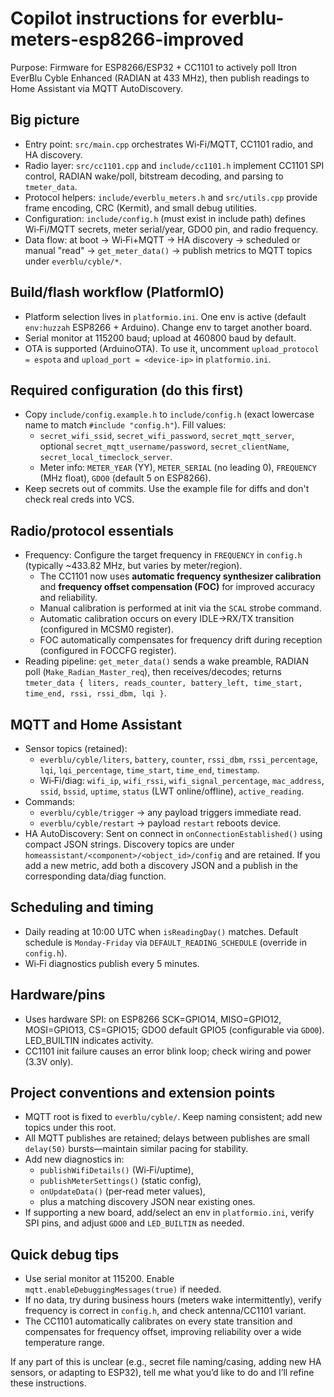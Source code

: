 # Copilot instructions for everblu-meters-esp8266-improved

Purpose: Firmware for ESP8266/ESP32 + CC1101 to actively poll Itron EverBlu Cyble Enhanced (RADIAN at 433 MHz), then publish readings to Home Assistant via MQTT AutoDiscovery.

## Big picture
- Entry point: `src/main.cpp` orchestrates Wi‑Fi/MQTT, CC1101 radio, and HA discovery.
- Radio layer: `src/cc1101.cpp` and `include/cc1101.h` implement CC1101 SPI control, RADIAN wake/poll, bitstream decoding, and parsing to `tmeter_data`.
- Protocol helpers: `include/everblu_meters.h` and `src/utils.cpp` provide frame encoding, CRC (Kermit), and small debug utilities.
- Configuration: `include/config.h` (must exist in include path) defines Wi‑Fi/MQTT secrets, meter serial/year, GDO0 pin, and radio frequency.
- Data flow: at boot → Wi‑Fi+MQTT → HA discovery → scheduled or manual "read" → `get_meter_data()` → publish metrics to MQTT topics under `everblu/cyble/*`.

## Build/flash workflow (PlatformIO)
- Platform selection lives in `platformio.ini`. One env is active (default `env:huzzah` ESP8266 + Arduino). Change env to target another board.
- Serial monitor at 115200 baud; upload at 460800 baud by default.
- OTA is supported (ArduinoOTA). To use it, uncomment `upload_protocol = espota` and `upload_port = <device-ip>` in `platformio.ini`.

## Required configuration (do this first)
- Copy `include/config.example.h` to `include/config.h` (exact lowercase name to match `#include "config.h"`). Fill values:
  - `secret_wifi_ssid`, `secret_wifi_password`, `secret_mqtt_server`, optional `secret_mqtt_username/password`, `secret_clientName`, `secret_local_timeclock_server`.
  - Meter info: `METER_YEAR` (YY), `METER_SERIAL` (no leading 0), `FREQUENCY` (MHz float), `GDO0` (default 5 on ESP8266).
- Keep secrets out of commits. Use the example file for diffs and don't check real creds into VCS.

## Radio/protocol essentials
- Frequency: Configure the target frequency in `FREQUENCY` in `config.h` (typically ~433.82 MHz, but varies by meter/region).
  - The CC1101 now uses **automatic frequency synthesizer calibration** and **frequency offset compensation (FOC)** for improved accuracy and reliability.
  - Manual calibration is performed at init via the `SCAL` strobe command.
  - Automatic calibration occurs on every IDLE→RX/TX transition (configured in MCSM0 register).
  - FOC automatically compensates for frequency drift during reception (configured in FOCCFG register).
- Reading pipeline: `get_meter_data()` sends a wake preamble, RADIAN poll (`Make_Radian_Master_req`), then receives/decodes; returns `tmeter_data { liters, reads_counter, battery_left, time_start, time_end, rssi, rssi_dbm, lqi }`.

## MQTT and Home Assistant
- Sensor topics (retained):
  - `everblu/cyble/liters`, `battery`, `counter`, `rssi_dbm`, `rssi_percentage`, `lqi`, `lqi_percentage`, `time_start`, `time_end`, `timestamp`.
  - Wi‑Fi/diag: `wifi_ip`, `wifi_rssi`, `wifi_signal_percentage`, `mac_address`, `ssid`, `bssid`, `uptime`, `status` (LWT online/offline), `active_reading`.
- Commands:
  - `everblu/cyble/trigger` → any payload triggers immediate read.
  - `everblu/cyble/restart` → payload `restart` reboots device.
- HA AutoDiscovery: Sent on connect in `onConnectionEstablished()` using compact JSON strings. Discovery topics are under `homeassistant/<component>/<object_id>/config` and are retained. If you add a new metric, add both a discovery JSON and a publish in the corresponding data/diag function.

## Scheduling and timing
- Daily reading at 10:00 UTC when `isReadingDay()` matches. Default schedule is `Monday‑Friday` via `DEFAULT_READING_SCHEDULE` (override in `config.h`).
- Wi‑Fi diagnostics publish every 5 minutes.

## Hardware/pins
- Uses hardware SPI: on ESP8266 SCK=GPIO14, MISO=GPIO12, MOSI=GPIO13, CS=GPIO15; GDO0 default GPIO5 (configurable via `GDO0`). LED_BUILTIN indicates activity.
- CC1101 init failure causes an error blink loop; check wiring and power (3.3V only).

## Project conventions and extension points
- MQTT root is fixed to `everblu/cyble/`. Keep naming consistent; add new topics under this root.
- All MQTT publishes are retained; delays between publishes are small `delay(50)` bursts—maintain similar pacing for stability.
- Add new diagnostics in:
  - `publishWifiDetails()` (Wi‑Fi/uptime),
  - `publishMeterSettings()` (static config),
  - `onUpdateData()` (per‑read meter values),
  - plus a matching discovery JSON near existing ones.
- If supporting a new board, add/select an env in `platformio.ini`, verify SPI pins, and adjust `GDO0` and `LED_BUILTIN` as needed.

## Quick debug tips
- Use serial monitor at 115200. Enable `mqtt.enableDebuggingMessages(true)` if needed.
- If no data, try during business hours (meters wake intermittently), verify frequency is correct in `config.h`, and check antenna/CC1101 variant.
- The CC1101 automatically calibrates on every state transition and compensates for frequency offset, improving reliability over a wide temperature range.

If any part of this is unclear (e.g., secret file naming/casing, adding new HA sensors, or adapting to ESP32), tell me what you’d like to do and I’ll refine these instructions. 